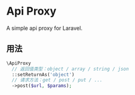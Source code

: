 # Api Proxy

A simple api proxy for Laravel.



## 用法

```php
\ApiProxy
  // 返回值类型：object / array / string / json
  ::setReturnAs('object')
  // 请求方法：get / post / put / ...
  ->post($url, $params);
```

